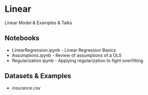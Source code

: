 # Linear
Linear Model &amp; Examples &amp; Talks

## Notebooks
* LinearRegression.ipynb - Linear Regression Basics
* Assumptions.ipynb - Review of assumptions of a OLS
* Regularization.ipynb - Applying regularization to fight overfitting

## Datasets & Examples
* insurance.csv
